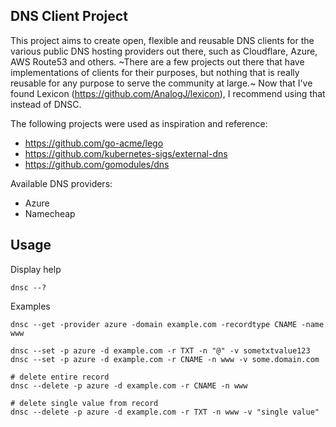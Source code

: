 ## DNS Client Project

This project aims to create open, flexible and reusable DNS clients for the various public DNS hosting providers out there, 
such as Cloudflare, Azure, AWS Route53 and others. ~There are a few projects out there that have implementations of clients 
for their purposes, but nothing that is really reusable for any purpose to serve the community at large.~ Now that I've found Lexicon (https://github.com/AnalogJ/lexicon), I recommend using that instead of DNSC.

The following projects were used as inspiration and reference:
* https://github.com/go-acme/lego
* https://github.com/kubernetes-sigs/external-dns
* https://github.com/gomodules/dns

Available DNS providers:
* Azure
* Namecheap

## Usage
    
Display help

    dnsc --?

Examples

    dnsc --get -provider azure -domain example.com -recordtype CNAME -name www

    dnsc --set -p azure -d example.com -r TXT -n "@" -v sometxtvalue123
    dnsc --set -p azure -d example.com -r CNAME -n www -v some.domain.com

    # delete entire record
    dnsc --delete -p azure -d example.com -r CNAME -n www
    
    # delete single value from record
    dnsc --delete -p azure -d example.com -r TXT -n www -v "single value"
